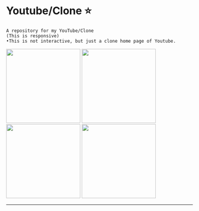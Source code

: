 
# Youtube/Clone ⭐

 ``` 
A repository for my YouTube/Clone
(This is responsive)
•This is not interactive, but just a clone home page of Youtube.
 ``` 
<img src="https://github.com/obstaclenewBuffered/Youtube-Clone/assets/114133634/337e7f65-9cd4-4a13-beb9-bb2c90196cf2"  height=200> 
<img src="https://github.com/obstaclenewBuffered/Youtube-Clone/assets/114133634/a7285371-1682-407c-8cbc-2c7d1f964ea5"  height=200> 
<img src="https://github.com/obstaclenewBuffered/Youtube-Clone/assets/114133634/131000c0-9bca-4608-bbf5-4e42fad684d2"  height=200> 
<img src="https://github.com/obstaclenewBuffered/Youtube-Clone/assets/114133634/131000c0-9bca-4608-bbf5-4e42fad684d2"  height=200> 
<hr
